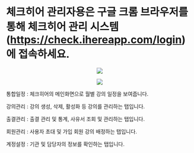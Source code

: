 # 체크히어 관리자용은 구글 크롬 브라우저를 통해 체크히어 관리 시스템 (https://check.ihereapp.com/login) 에 접속하세요.
<p align = "center">
<img src="https://github.com/user-attachments/assets/df47d041-93c3-46ac-9a91-8afc17bf8177" >
</p>




<p align = "center">
<img src = "https://github.com/user-attachments/assets/16c99cce-8582-4437-980d-88c09c0ee77c">
</p>

통합일정 : 체크히어의 메인화면으로 월별 강의 일정을 보여줍니다.

강의관리 : 강의 생성, 삭제, 활성화 등 강의를 관리하는 탭입니다.

출결관리 : 출결 관리 및 통계, 사유서 조회 및 관리하는 탭입니다.

회원관리 : 사용자 초대 및 가입 회원 강의 배정하는 탭입니다.

계정설정 : 기관 및 담당자의 정보를 확인하는 탭입니다.
